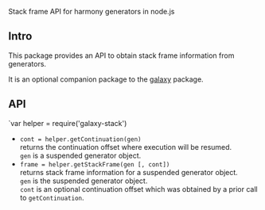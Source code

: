 Stack frame API for harmony generators in node.js

## Intro

This package provides an API to obtain stack frame information from generators.

It is an optional companion package to the [galaxy](/bjouhier/galaxy) package.

## API

`var helper = require('galaxy-stack')

* `cont = helper.getContinuation(gen)`  
  returns the continuation offset where execution will be resumed.  
  `gen` is a suspended generator object. 
* `frame = helper.getStackFrame(gen [, cont])`  
  returns stack frame information for a suspended generator object.  
  `gen` is the suspended generator object.  
  `cont` is an optional continuation offset which was obtained by a prior call to `getContinuation`.
